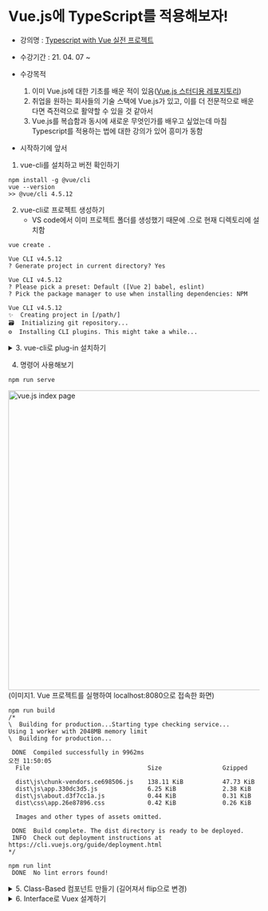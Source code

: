 # Vue.js에 TypeScript를 적용해보자!

- 강의명 : [Typescript with Vue 실전 프로젝트](https://www.inflearn.com/course/Typescript_Vue)
- 수강기간 : 21. 04. 07 ~
- 수강목적

  1. 이미 Vue.js에 대한 기초를 배운 적이 있음([Vue.js 스터디용 레포지토리](https://github.com/harrykim14/DoitVue.js))
  2. 취업을 원하는 회사들의 기술 스택에 Vue.js가 있고, 이를 더 전문적으로 배운다면 즉전력으로 활약할 수 있을 것 같아서
  3. Vue.js를 복습함과 동시에 새로운 무엇인가를 배우고 싶었는데 마침 Typescript를 적용하는 법에 대한 강의가 있어 흥미가 동함

- 시작하기에 앞서

1. vue-cli를 설치하고 버전 확인하기

```
npm install -g @vue/cli
vue --version
>> @vue/cli 4.5.12
```

2. vue-cli로 프로젝트 생성하기
   - VS code에서 이미 프로젝트 폴더를 생성했기 때문에 .으로 현재 디렉토리에 설치함

```
vue create .

Vue CLI v4.5.12
? Generate project in current directory? Yes

Vue CLI v4.5.12
? Please pick a preset: Default ([Vue 2] babel, eslint)
? Pick the package manager to use when installing dependencies: NPM

Vue CLI v4.5.12
✨  Creating project in [/path/]
🗃  Initializing git repository...
⚙️  Installing CLI plugins. This might take a while...
```

<details>
<summary>3. vue-cli로 plug-in 설치하기</summary>
<div markdown="3">
   - Vue CLI v3.4.0 (강의에서 사용하는 버전) 과는 달리 `Check the features needed for your project:`라는 문구는 출력되지 않으며 vue add /plug-in name/으로 설치할 수 있다

```
vue add typescript
? Use class-style component syntax? Yes
? Use Babel alongside TypeScript (required for modern mode, auto-detected polyfills, transpiling JSX)? No
? Convert all .js files to .ts? Yes
? Allow .js files to be compiled? Yes
? Skip type checking of all declaration files (recommended for apps)? Yes (default)

vue add router
? Use history mode for router? (Requires proper server setup for index fallback in production) Yes

vue add eslint

vue add vuex
```

- 강의에서 사용된 TSlint는 2019년 이후로 ESLint로 마이그레이션됨 [참고 자료](https://velog.io/@kyusung/eslint-tslint-config)

```
npm install --save-dev eslint @typescript-eslint/parser @typescript-eslint/eslint-plugin
```

- 루트 폴더에 .eslintrc 파일을 생성하고 설정을 작성하기

```
{
  "root": true,
  "parser": "@typescript-eslint/parser",
  "plugins": [
    "@typescript-eslint",
  ],
  "extends": [
    "eslint:recommended",
    "plugin:@typescript-eslint/eslint-recommended",
    "plugin:@typescript-eslint/recommended"
  ],
  "rules": {
    "no-console": 1,
    "no-loops/no-loops": 2
  }
}
```

</div>
</details>

4. 명령어 사용해보기

```
npm run serve
```

<image src="https://user-images.githubusercontent.com/67398691/113802120-1ac56f00-9795-11eb-8346-e090aa96111d.png" width="600" alt="vue.js index page"/>
(이미지1. Vue 프로젝트를 실행하여 localhost:8080으로 접속한 화면)

```
npm run build
/*
\  Building for production...Starting type checking service...
Using 1 worker with 2048MB memory limit
\  Building for production...

 DONE  Compiled successfully in 9962ms                                 오전 11:50:05
  File                                 Size                 Gzipped

  dist\js\chunk-vendors.ce698506.js    138.11 KiB           47.73 KiB
  dist\js\app.330dc3d5.js              6.25 KiB             2.38 KiB
  dist\js\about.d3f7cc1a.js            0.44 KiB             0.31 KiB
  dist\css\app.26e87896.css            0.42 KiB             0.26 KiB

  Images and other types of assets omitted.

 DONE  Build complete. The dist directory is ready to be deployed.
 INFO  Check out deployment instructions at https://cli.vuejs.org/guide/deployment.html
*/

npm run lint
 DONE  No lint errors found!
```

<details>
<summary>5. Class-Based 컴포넌트 만들기 (길어져서 flip으로 변경)</summary>
<div markdown="5">
(1) @Component

```javascript
// 기존 JS 문법
Vue.component("App", {
  // ...
});
```

```typescript
// TS에서 컴포넌트 만드는 법
@Component
export default class App extends Vue {}
```

- 컴포넌트란? - [공식 문서](https://kr.vuejs.org/v2/guide/components.html#%EC%BB%B4%ED%8F%AC%EB%84%8C%ED%8A%B8-%EC%9E%91%EC%84%B1)
  - 컴포넌트는 부모-자식 관계에서 가장 일반적으로 함께 사용하기 위한 것이며 Vue.js에서 부모-자식 컴포넌트 관계는 props는 아래로, events 위로 라고 요약 할 수 있다.

```javascript
// 기존 JS에서 props 넘겨주기
Vue.component("child", {
  props: ["message"],
});
```

```typescript
// TS에서 props 정의하기
@Component
export default class Children extends Vue {
  @Prop() parentMessage!: string;
}
```

- 자식 객체의 prop을 동적으로 변경하기

```html
<template>
  <children :parentMessage="message"></children>
</template>
<script lang="ts">
  ...
  export default class Home extends Vue {
    message = "hello world";
  }
  ...
</script>
```

- Method Decorator : 해당 메서드가 객체에 정의되기 전에 추가적인 행위가 있은 후에 객체에 정의됨

```typescript
function enumerable(value: boolean) {
  return function (
    target: any,
    propertyKey: string,
    descriptor: PropertyDescriptor
  ) {
    descriptor.enumerable = value;
  };
}
// ES6의 Object.defineProperty(obj, prop, descriptor)와 같다
```

[참고1](https://developer.mozilla.org/ko/docs/Web/JavaScript/Reference/Global_Objects/Object/defineProperty) [참고2](https://haeguri.github.io/2019/08/25/typescript-decorator/)

(2) @Watch

```javascript
const watchExample = new Vue({
  el: "#watch-example",
  data: {
    question: "",
    answer: "질문 후에 대답 할 수 있습니다",
  },
  watch: {
    question: function (newQuestion) {
      this.answer = "입력을 기다리는 중...";
    },
  },
});
```

```typescript
@Component
export default class WatchExample exetends Vue {
  question: string = '';
  answer: string = '질문을 하기 전까지는 대답할 수 없습니다.';

  @Watch('question')
  watcher() {
    this.answer = '입력을 기다리는 중...';
  }
}
```

(3) @Emit

```javascript
export default {
  data() {
    return {
      count: 0,
    };
  },
  methods: {
    addToCount(n) {
      this.count += n;
      this.$emit("add-to-count", n);
    },
    resetCount() {
      this.count = 0;
      this.$emit("reset");
    },
    returnValue() {
      this.$emit("return-value", 10);
    },
    promise() {
      const promise = new Promise((resolve) => {
        setTimeout(() => {
          resolve(20);
        }, 0);
      });
      promise.then((value) => {
        this.$emit("promise", value);
      });
    },
  },
};
```

```typescript
@Component
export default class EmitComponent extends Vue {
  count = 0;

  @Emit()
  addToCount(n: number) {
    this.count += n;
  }

  @Emit("reset")
  resetCount() {
    this.count = 0;
  }

  @Emit()
  returnValue() {
    return 10;
  }

  @Emit()
  promise() {
    return new Promise((resolve) => {
      setTimeout(() => {
        resolve(20);
      }, 0);
    });
  }
}
```

(4) @Provide / @Inject

```javascript
const symbol = Symbol("baz");

export const ProvideComponent = Vue.extend({
  inject: {
    foo: "foo",
    bar: "bar",
    optional: { from: "optional", default: "default" },
    [symbol]: symbol,
  },

  data() {
    return {
      foo: "foo",
      baz: "bar",
    };
  },

  provide() {
    return {
      foo: this.foo,
      bar: this.baz,
    };
  },
});
```

```typescript
const symbol = Symbol("baz");

@Component
export class ProvideComponent extends Vue {
  @Inject() readonly foo!: string;
  @Inject("bar") readonly bar!: string;
  @Inject({ from: "optional", default: "default" }) readonly optional!: string;
  @Inject(symbol) readonly baz!: string;

  @Provide() foo = "foo";
  @Provide("bar") baz = "bar";
}
```

여기서 잠깐,

```typescript
@Provide('message') msg: string = 'provide/inject example';
// Type string trivially inferred from a string literal, remove type annotation.
```

`@Provide('message') msg: string = 'provide/inject example'`라고 쓰니 eslint에서 string 타입 할당을 하지 않아도 된다고 한다.
왜일까?
이는 자바스크립트의 타입 추론을 당연하지만 타입스크립트에서도 사용하고 있기 때문인데, eslint에서 이 설정을 바꾸려면 `"no-inferrable-types": [true]`로 설정해 주면 된다
[참고](https://server0.tistory.com/46)

**그래서, Inject/provide가 props와 다른점은?** [공식 문서](https://vuejs.org/v2/api/#provide-inject)

- provide/inject는 위와 같이 사용하기 간편한데에 비해 props는 `:property="value"`와 같이 데이터를 직접 주입해주어야 한다
- 하지만 provide/inject를 매번 사용한다면 데이터의 흐름을 파악하기 어려울 것

(5) @Model (Property decorator)

```javascript
export default {
  model: {
    prop: "checked",
    event: "change",
  },
  props: {
    checked: {
      type: Boolean,
    },
  },
};
```

```typescript
@Component
export default class ModelComponent extends Vue {
  @Model("change", { type: Boolean }) readonly checked!: boolean;
}
```

(6) Mixins
[공식 문서](https://kr.vuejs.org/v2/guide/mixins.html)
[예제용 브랜치](https://github.com/harrykim14/vue-with-typescript/tree/MixinExample)

- 객체들이 공통적으로 사용하는 기능이 있다면 모듈화 하고싶지 않은가?
- 그 기능을 담당하는 것이 Mixins

> 해당 강의를 듣던 도중에 ` public toggle() { this.show = !this.show; }`라고 작성하였을 때 리턴값을 지정해주어야 한다고 경고가 떠서 뒤에 :void를 붙여 해결하였음

```typescript
export default class Dropdown extends Mixins(toggle)
```

와 같이 다중 상속을 받을 수 있는데 이 때 Mixins의 인자값으로 사용할 수 있는 개수는 5개 까지이다

</div>
</details>

<details>
<summary>6. Interface로 Vuex 설계하기</summary>
  <div markdown="6">
   (1) Event bus 활용하기

```typescript
// event-bus.ts라는 파일을 새로 생성하여 Vue의 인스턴스만 생성하게 하고 이를 이벤트 버스로 사용
import Vue from "vue";
export default new Vue();
```

```typescript
// a.vue
<template>
  <div>
    <input type="text" v-model="text" />
    <button @click="click">B로 전송</button>
  </div>
</template>

<script lang="ts">
import { Vue, Component } from "vue-property-decorator";
import Bus from "@/common/event-bus";

@Component
export default class A extends Vue {
  text = "";
  click(): void {
    Bus.$emit("sendText", this.text);
  }
}
</script>
```

```typescript
// b.vue
<template>
  <div>A에서 작성한 메세지는? => {{ text }}</div>
</template>

<script lang="ts">
import { Vue, Component } from "vue-property-decorator";
import Bus from "@/common/event-bus";

@Component
export default class A extends Vue {
  text = "";
  created(): void {
    Bus.$on("sendText", (text: string) => {
      this.text = text;
    });
  }
}
</script>

<style scoped></style>

```

```typescript
// App.vue
<template>
  <div>
    <A />
    <B />
  </div>
</template>

<script lang="ts">
import { Component, Vue } from "vue-property-decorator";
import A from "@/components/a.vue";
import B from "@/components/b.vue";
@Component({
  components: {
    A,
    B,
  },
})
export default class App extends Vue {}
</script>

<style></style>

```

- App.vue에서 보는 것 처럼 부모자식이 아닌 A와 B 컴포넌트에 props를 전달하지 않아도 Event-bus를 사용함으로써 객체간 정보 전달이 가능함
- 하지만 프로젝트의 크기가 커지고 컴포넌트 개수가 늘어날수록 이벤트버스를 사용한 방식은 데이터의 흐름 파악이 어렵게 된다

  (2) Vuex를 사용하여 상태 관리하기
  <image src="https://user-images.githubusercontent.com/67398691/113967468-02745380-986c-11eb-9bc2-28f82825ee61.png" width="800" alt="organizing status with vuex"/>
  (이미지2. vuex에서 이벤트를 실행하고 상태를 관리하는 모습을 나타낸 도식도)

  (3) Typescript의 Interface와 Generic을 사용한 Vuex store 구현

  ```typescript
  import Vue from "vue";
  import Vuex, { StoreOptions } from "vuex";

  Vue.use(Vuex);

  interface State {
    //... 상태값 인터페이스
  }

  const Store: StoreOptions<State> = {
    state: {
      // 상태값
    },
    mutations: {
      // 변이 함수
    },
    actions: {
      // 변이를 위한 로직 함수
    },
    getters: {
      // 해당 객체의 데이터를 반환하는 함수
    },
  };

  export default new Vuex.Store(Store);
  ```

  - store에 등록하고 나면 `$store`로 접근이 가능하며 사용하고자 하는 함수를 `$store.dispatch("함수명")`이나 `$store.getters.함수명`과 같이 접근 할 수 있다

  (4) Vuex Module Interface를 구현하여 Store 분리하기

  ```typescript
  import Vue from "vue";
  import Vuex, { StoreOptions, Modules } from "vuex";

  Vue.use(Vuex);

  interface RootState {
    /* 루트 인터페이스 */
  }
  interface ModuleAState {
    /* module A State */
  }
  interface ModuleBState {
    /* module B State */
  }

  const moduleA: Module<ModuleAState, RootState> = {
    namesaced: true,
    state: {},
    mutations: {},
    actions: {},
    getters: {},
  };

  const moduleB: Module<ModuleBState, RootState> = {
    state: {},
    mutations: {},
    actions: {},
    getters: {},
  };

  const store: StoreOptions<RootState> = {
    state: {},
    modules: { moduleA, moduleB },
    mutations: {},
    actions: {},
    getters: {},
  };

  export default new Vuex.Store(Store);
  ```

  - 해당 강의에서는 `created() { console.log(this.$store)}`로 스토어 값을 확인하였지만 Vue 3.0에서는 created()와 beforeCreate()가 lifecycle에서 삭제되었고 setup()으로 변경되어서([참고](https://m.blog.naver.com/dndlab/221952030079)) setup()을 사용해보았으나 console.log()가 찍히지 않았음 → 크롬 확장도구인 Vue devtools를 사용하여 state값을 관찰함

  (이미지3. 크롬 확장도구인 Vue devtools를 사용하여 Store값을 확인)

  - 하지만 setup() 함수에서는 this를 지원하지 않기 때문에([공식문서](https://v3.vuejs.org/guide/composition-api-introduction.html#setup-component-option)) 이를 해결하고자 최상위 RootStore를 변경하였음

  - Vuex 4.0의 공식문서와는 달리 createStore를 불러올 수 없었는데, 이는 npm에서 제공하는 최근 릴리즈가 v3.6.2이기 때문이었음

  - vue와 vuex 및 vue-router를 최신버전(vue@3.0.11, vuex@4.0.0, vue-router@4.0.6)으로 업그레이드하고 예제를 적용해 봄 ([참고 영상](https://www.youtube.com/watch?v=fh0VboqAc8k))

  </div>
  </details>

